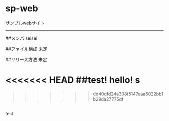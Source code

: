 # sp-web
サンプルwebサイト

---

##メンバ
seisei

##ファイル構成
未定

##リリース方法
未定

<<<<<<< HEAD
##test!
hello!
s
=======

>>>>>>> dd40dfd24a308f5147aaa6022bb1b29da27775df
##
test